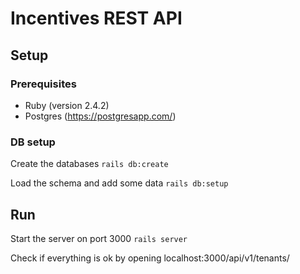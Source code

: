 # Incentives REST API

## Setup

### Prerequisites

* Ruby (version 2.4.2)
* Postgres (https://postgresapp.com/)

### DB setup

Create the databases
`rails db:create`

Load the schema and add some data
`rails db:setup`

## Run

Start the server on port 3000 `rails server`

Check if everything is ok by opening localhost:3000/api/v1/tenants/
